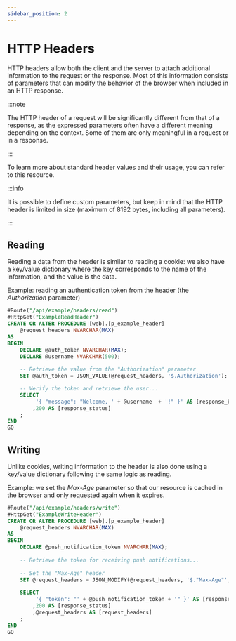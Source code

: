 ```yaml
---
sidebar_position: 2
---
```


# HTTP Headers

HTTP headers allow both the client and the server to attach additional information to the request or the response.
Most of this information consists of parameters that can modify the behavior of the browser when included in an HTTP response.

:::note

The HTTP header of a request will be significantly different from that of a response, as the expressed parameters often have a different meaning depending on the context.
Some of them are only meaningful in a request or in a response.

:::

To learn more about standard header values and their usage, you can refer to this resource.

:::info

It is possible to define custom parameters, but keep in mind that the HTTP header is limited in size (maximum of 8192 bytes, including all parameters).

:::

## Reading

Reading a data from the header is similar to reading a cookie: we also have a key/value dictionary where the key corresponds to the name of the information, and the value is the data.

Example: reading an authentication token from the header (the _Authorization_ parameter)

```sql
#Route("/api/example/headers/read")
#HttpGet("ExampleReadHeader")
CREATE OR ALTER PROCEDURE [web].[p_example_header]
    @request_headers NVARCHAR(MAX) 
AS 
BEGIN
    DECLARE @auth_token NVARCHAR(MAX);
    DECLARE @username NVARCHAR(500);
    
    -- Retrieve the value from the "Authorization" parameter
    SET @auth_token = JSON_VALUE(@request_headers, '$.Authorization');

    -- Verify the token and retrieve the user...
    SELECT 
         '{ "message": "Welcome, ' + @username  + '!" }' AS [response_body]
        ,200 AS [response_status]
    ;
END
GO
```

## Writing

Unlike cookies, writing information to the header is also done using a key/value dictionary following the same logic as reading.

Example: we set the _Max-Age_ parameter so that our resource is cached in the browser and only requested again when it expires.

```sql
#Route("/api/example/headers/write")
#HttpGet("ExampleWriteHeader")
CREATE OR ALTER PROCEDURE [web].[p_example_header]
    @request_headers NVARCHAR(MAX) 
AS 
BEGIN
    DECLARE @push_notification_token NVARCHAR(MAX);
    
    -- Retrieve the token for receiving push notifications... 
    
    -- Set the "Max-Age" header
    SET @request_headers = JSON_MODIFY(@request_headers, '$."Max-Age"', 21600); -- 60 * 24 * 15 = 21600 seconds = 15 days
    
    SELECT 
         '{ "token": "' + @push_notification_token + '" }' AS [response_body]
        ,200 AS [response_status]
        ,@request_headers AS [request_headers]
    ;
END
GO
```
